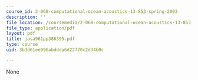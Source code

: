 ```yaml
---
course_id: 2-068-computational-ocean-acoustics-13-853-spring-2003
description: ''
file_location: /coursemedia/2-068-computational-ocean-acoustics-13-853-spring-2003/3b3d61ee996abddda6d22770c2d34b0c_jasa961pp386395.pdf
file_type: application/pdf
layout: pdf
title: jasa961pp386395.pdf
type: course
uid: 3b3d61ee996abddda6d22770c2d34b0c

---
```

None